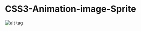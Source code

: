 # CSS3-Animation-image-Sprite

![alt tag](https://raw.githubusercontent.com/billyBOB88/CSS3-Animation-image-Sprite/CSS3-Animation-image-Sprite/waving-guy.gif)
